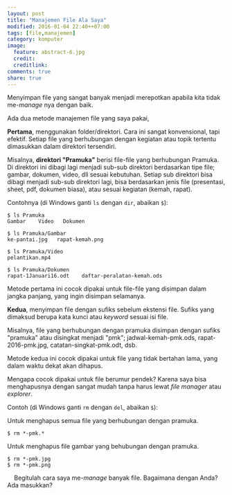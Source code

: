 ```yaml
---
layout: post
title: "Manajemen File Ala Saya"
modified: 2016-01-04 22:40++07:00
tags: [file,manajemen]
category: komputer
image:
  feature: abstract-6.jpg
  credit: 
  creditlink: 
comments: true
share: true
---
```

Menyimpan file yang sangat banyak menjadi merepotkan apabila kita tidak me-*manage* nya dengan baik.

Ada dua metode manajemen file yang saya pakai,

**Pertama**, menggunakan folder/direktori. Cara ini sangat konvensional, tapi efektif. Setiap file yang berhubungan dengan kegiatan atau topik tertentu dimasukkan dalam direktori tersendiri.

Misalnya, **direktori "Pramuka"** berisi file-file yang berhubungan Pramuka. Di direktori ini dibagi lagi menjadi sub-sub direktori berdasarkan tipe file; gambar, dokumen, video, dll sesuai kebutuhan. Setiap sub direktori bisa dibagi menjadi sub-sub direktori lagi, bisa berdasarkan jenis file (presentasi, sheet, pdf, dokumen biasa), atau sesuai kegiatan (kemah, rapat).

Contohnya (di Windows ganti `ls` dengan `dir`, abaikan `$`):

    $ ls Pramuka
    Gambar    Video   Dokumen
    
    $ ls Pramuka/Gambar
    ke-pantai.jpg   rapat-kemah.png
    
    $ ls Pramuka/Video
    pelantikan.mp4
    
    $ ls Pramuka/Dokumen
    rapat-1Januari16.odt    daftar-peralatan-kemah.ods

Metode pertama ini cocok dipakai untuk file-file yang disimpan dalam jangka panjang, yang ingin disimpan selamanya.

**Kedua**, menyimpan file dengan sufiks sebelum ekstensi file. Sufiks yang dimaksud berupa kata kunci atau *keyword* sesuai isi file.

Misalnya, file yang berhubungan dengan pramuka disimpan dengan sufiks "pramuka" atau disingkat menjadi "pmk"; jadwal-kemah-pmk.ods, rapat-2016-pmk.jpg, catatan-singkat-pmk.odt, dsb.

Metode kedua ini cocok dipakai untuk file yang tidak bertahan lama, yang dalam waktu dekat akan dihapus.

Mengapa cocok dipakai untuk file berumur pendek? Karena saya bisa menghapusnya dengan sangat mudah tanpa harus lewat *file manager* atau *explorer*.

Contoh (di Windows ganti `rm` dengan `del`, abaikan `$`):

Untuk menghapus semua file yang berhubungan dengan pramuka.

    $ rm *-pmk.*

Untuk menghapus file gambar yang behubungan dengan pramuka.

    $ rm *-pmk.jpg
    $ rm *-pmk.png

&nbsp;
&nbsp;
Begitulah cara saya me-*manage* banyak file. Bagaimana dengan Anda? Ada masukkan?
